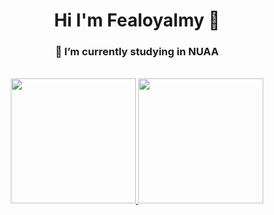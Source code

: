 <div align="center">
  <h1>Hi I'm Fealoyalmy 👋</h1>
  <h3>🏫 I’m currently studying in NUAA</h3>
  <br>
  <a href="https://github.com/Fealoyalmy">
    <img style="height: 200px" src="https://github-readme-stats.vercel.app/api?username=Fealoyalmy&show_icons=true&rank_icon=github&theme=apprentice&bg_color=DEG,e96443,904e95&text_color=ffffff&border_radius=10">
    <img style="height: 200px" src="https://github-readme-stats.vercel.app/api/top-langs/?username=Fealoyalmy&layout=donut&bg_color=DEG,005aa7,fffde4&title_color=ffffff&text_color=ffffff&border_radius=10">
  </a>
</div>


<!--
**Fealoyalmy/Fealoyalmy** is a ✨ _special_ ✨ repository because its `README.md` (this file) appears on your GitHub profile.
Here are some ideas to get you started:
- 🔭 I’m currently working on ...
- 🌱 I’m currently learning ...
- 👯 I’m looking to collaborate on ...
- 🤔 I’m looking for help with ...
- 💬 Ask me about ...
- 📫 How to reach me: ...
- 😄 Pronouns: ...
- ⚡ Fun fact: ...

&bg_color=DEG,005aa7,fffde4
&bg_color=DEG,2980b9,6dd5fa
-->
